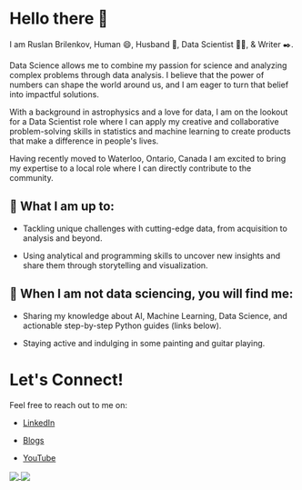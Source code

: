 # Hello there 👋

I am Ruslan Brilenkov, Human 😄, Husband :couple:, Data Scientist :man_technologist:, & Writer :black_nib:.

Data Science allows me to combine my passion for science and analyzing complex problems through data analysis. I believe that the power of numbers can shape the world around us, and I am eager to turn that belief into impactful solutions.

With a background in astrophysics and a love for data, I am on the lookout for a Data Scientist role where I can apply my creative and collaborative problem-solving skills in statistics and machine learning to create products that make a difference in people's lives.

Having recently moved to Waterloo, Ontario, Canada I am excited to bring my expertise to a local role where I can directly contribute to the community.


## 🔭 What I am up to:

- Tackling unique challenges with cutting-edge data, from acquisition to analysis and beyond.
  
- Using analytical and programming skills to uncover new insights and share them through storytelling and visualization.


## 🌱 When I am not data sciencing, you will find me:

- Sharing my knowledge about AI, Machine Learning, Data Science, and actionable step-by-step Python guides (links below).
  
- Staying active and indulging in some painting and guitar playing.


# Let's Connect!

Feel free to reach out to me on:

- [LinkedIn](https://www.linkedin.com/in/ruslan-brilenkov/)

- [Blogs](https://ruslan-brilenkov.medium.com/)

- [YouTube](https://bit.ly/RBrilenkovYT)

<!--

This is what I want to include next (with links to Medium)
## 📝 Recent Writing
about Data Science, Machine Learning guides, and Python applications for day-to-day life, and Personal Growth.

**RuslanBrilenkov/RuslanBrilenkov** is a ✨ _special_ ✨ repository because its `README.md` (this file) appears on your GitHub profile.

Here are some ideas to get you started:

- 🔭 I’m currently working on ...
- 🌱 I’m currently learning ...
- 👯 I’m looking to collaborate on ...
- 🤔 I’m looking for help with ...
- 💬 Ask me about ...
- 📫 How to reach me: ...
- 😄 Pronouns: ...
- ⚡ Fun fact: ...

![Ruslan's GitHub stats](https://github-readme-stats.vercel.app/api?username=ruslanbrilenkov&show_icons=true&theme=radical)


[![Top Langs](https://github-readme-stats.vercel.app/api/top-langs/?username=ruslanbrilenkov)](https://github.com/anuraghazra/github-readme-stats)
-->

<a href="https://github.com/anuraghazra/github-readme-stats">
  <img align="center" src="https://github-readme-stats.vercel.app/api?username=ruslanbrilenkov&show_icons=true&theme=radical" />
</a>
<a href="https://github.com/anuraghazra/github-readme-stats">
  <img align="center" src="https://github-readme-stats.vercel.app/api/top-langs/?username=ruslanbrilenkov&theme=radical" />
</a>
